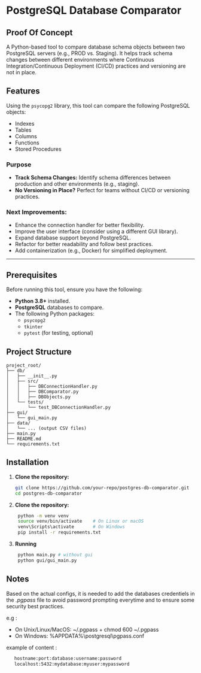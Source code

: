 # PostgreSQL Database Comparator

Proof Of Concept
- 
A Python-based tool to compare database schema objects between two PostgreSQL servers (e.g., PROD vs. Staging). It helps track schema changes between different environments where Continuous Integration/Continuous Deployment (CI/CD) practices and versioning are not in place.

## Features

Using the `psycopg2` library, this tool can compare the following PostgreSQL objects:
- Indexes
- Tables
- Columns
- Functions
- Stored Procedures

### Purpose
- **Track Schema Changes:** Identify schema differences between production and other environments (e.g., staging).
- **No Versioning in Place?** Perfect for teams without CI/CD or versioning practices.
  
### Next Improvements:
- Enhance the connection handler for better flexibility.
- Improve the user interface (consider using a different GUI library).
- Expand database support beyond PostgreSQL.
- Refactor for better readability and follow best practices.
- Add containerization (e.g., Docker) for simplified deployment.

---

## Prerequisites

Before running this tool, ensure you have the following:
- **Python 3.8+** installed.
- **PostgreSQL** databases to compare.
- The following Python packages:
  - `psycopg2`
  - `tkinter`
  - `pytest` (for testing, optional)

## Project Structure

```commandline
project_root/
├── db/
│   ├── __init__.py
│   ├── src/
│   │   ├── DBConnectionHandler.py
│   │   ├── DBComparator.py
│   │   ├── DBObjects.py
│   └── tests/
│       └── test_DBConnectionHandler.py
├── gui/
│   └── gui_main.py
├── data/
│   └── ... (output CSV files)
├── main.py
├── README.md
└── requirements.txt

```

## Installation

1. **Clone the repository:**
   ```bash
   git clone https://github.com/your-repo/postgres-db-comparator.git
   cd postgres-db-comparator
    ```
   
2. **Clone the repository:**
   ```bash
    python -m venv venv
    source venv/bin/activate    # On Linux or macOS
    venv\Scripts\activate       # On Windows
    pip install -r requirements.txt
   ```

3. **Running**
   ```bash
    python main.py # without gui
    python gui/gui_main.py


## Notes
Based on the actual configs, it is needed to add the databases credentiels in the *.pgpass* file to avoid password prompting everytime and to ensure some security best practices. 

e.g : 
- On Unix/Linux/MacOS: ~/.pgpass + chmod 600 ~/.pgpass
- On Windows: %APPDATA%\postgresql\pgpass.conf

example of content :
   ```bash
      hostname:port:database:username:password
      localhost:5432:mydatabase:myuser:mypassword
   ```